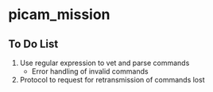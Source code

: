 # picam_mission

## To Do List

1. Use regular expression to vet and parse commands
    * Error handling of invalid commands 
2. Protocol to request for retransmission of commands lost
